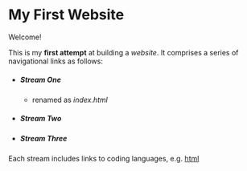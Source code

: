# My First Website

Welcome!

This is my **first attempt** at building a *website*.  It comprises a series of navigational links as follows:

* ##### Stream One
    * renamed as *index.html*
* ##### Stream Two
* ##### Stream Three

Each stream includes links to coding languages, e.g. [html](https://en.wikipedia.org/wiki/HTML5)